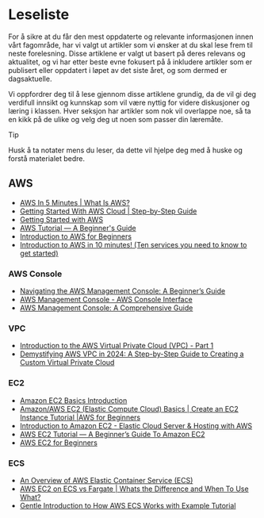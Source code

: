 # Leseliste
For å sikre at du får den mest oppdaterte og relevante informasjonen innen vårt fagområde, har vi valgt ut artikler som vi ønsker at du skal lese frem til neste forelesning. Disse artiklene er valgt ut basert på deres relevans og aktualitet, og vi har etter beste evne fokusert på å inkludere artikler som er publisert eller oppdatert i løpet av det siste året, og som dermed er dagsaktuelle.

Vi oppfordrer deg til å lese gjennom disse artiklene grundig, da de vil gi deg verdifull innsikt og kunnskap som vil være nyttig for videre diskusjoner og læring i klassen. Hver seksjon har artikler som nok vil overlappe noe, så ta en kikk på de ulike og velg deg ut noen som passer din læremåte.

> [!TIP]  
> Husk å ta notater mens du leser, da dette vil hjelpe deg med å huske og forstå materialet bedre.

## AWS

- [AWS In 5 Minutes | What Is AWS?](https://www.youtube.com/watch?v=3XFODda6YXo)
- [Getting Started With AWS Cloud | Step-by-Step Guide](https://www.youtube.com/watch?v=CjKhQoYeR4Q)
- [Getting Started with AWS](https://aws.amazon.com/getting-started/)
- [AWS Tutorial — A Beginner's Guide](https://medium.com/@dsshiva/aws-tutorial-a-beginners-guide-d5c30eaac881)
- [Introduction to AWS for Beginners](https://medium.com/my-experiments-with-aws/introduction-to-aws-for-beginners-a3ea59ee6c8a)
- [Introduction to AWS in 10 minutes! (Ten services you need to know to get started)](https://www.youtube.com/watch?v=J-w4CJLeAfc)

### AWS Console
- [Navigating the AWS Management Console: A Beginner’s Guide](https://medium.com/@teksacademy/navigating-the-aws-management-console-a-beginners-guide-5a48c22b2ea8)
- [AWS Management Console - AWS Console Interface](https://medium.com/edureka/aws-console-fd768626c7d4)
- [AWS Management Console: A Comprehensive Guide](https://digitalcloud.training/aws-management-console-a-comprehensive-guide/)

### VPC
- [Introduction to the AWS Virtual Private Cloud (VPC) - Part 1](https://blog.awsfundamentals.com/amazon-vpc-introduction-part-1)
- [Demystifying AWS VPC in 2024: A Step-by-Step Guide to Creating a Custom Virtual Private Cloud](https://medium.com/@mudasirhaji/demystifying-aws-vpc-in-2024-a-step-by-step-guide-to-creating-a-custom-virtual-private-cloud-676559c44afb)

### EC2

- [Amazon EC2 Basics Introduction](https://www.youtube.com/watch?v=eo0sp1xzYCY)
- [Amazon/AWS EC2 (Elastic Compute Cloud) Basics | Create an EC2 Instance Tutorial |AWS for Beginners](https://www.youtube.com/watch?v=eaicwmnSdCs)
- [Introduction to Amazon EC2 - Elastic Cloud Server & Hosting with AWS](https://www.youtube.com/watch?v=TsRBftzZsQo)
- [AWS EC2 Tutorial — A Beginner’s Guide To Amazon EC2](https://medium.com/edureka/aws-ec2-tutorial-16583cc7798e)
- [AWS EC2 for Beginners](https://towardsdatascience.com/aws-ec2-for-beginners-56df2e820d7f)

### ECS
- [An Overview of AWS Elastic Container Service (ECS)](https://www.youtube.com/watch?v=I9VAMGEjW-Q)
- [AWS EC2 on ECS vs Fargate | Whats the Difference and When To Use What?](https://www.youtube.com/watch?v=DVrGXjjkpig)
- [Gentle Introduction to How AWS ECS Works with Example Tutorial](https://medium.com/boltops/gentle-introduction-to-how-aws-ecs-works-with-example-tutorial-cea3d27ce63d)